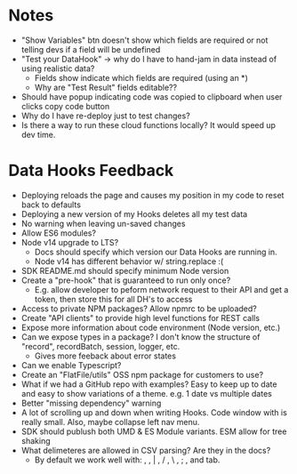 # Notes

- "Show Variables" btn doesn't show which fields are required or not telling devs if a field will be undefined
- "Test your DataHook" -> why do I have to hand-jam in data instead of using realistic data?
  - Fields show indicate which fields are required (using an \*)
  - Why are "Test Result" fields editable??
- Should have popup indicating code was copied to clipboard when user clicks copy code button
- Why do I have re-deploy just to test changes?
- Is there a way to run these cloud functions locally? It would speed up dev time.

# Data Hooks Feedback

- Deploying reloads the page and causes my position in my code to reset back to defaults
- Deploying a new version of my Hooks deletes all my test data
- No warning when leaving un-saved changes
- Allow ES6 modules?
- Node v14 upgrade to LTS?
  - Docs should specify which version our Data Hooks are running in.
  - Node v14 has different behavior w/ string.replace :(
- SDK README.md should specify minimum Node version
- Create a "pre-hook" that is guaranteed to run only once?
  - E.g. allow developer to peform network request to their API and get a token, then store this for all DH's to access
- Access to private NPM packages? Allow npmrc to be uploaded?
- Create "API clients" to provide high level functions for REST calls
- Expose more information about code environment (Node version, etc.)
- Can we expose types in a package? I don't know the structure of "record", recordBatch, session, logger, etc.
  - Gives more feeback about error states
- Can we enable Typescript?
- Create an "FlatFile/utils" OSS npm package for customers to use?
- What if we had a GitHub repo with examples? Easy to keep up to date and easy to show variations of a theme. e.g. 1 date vs multiple dates
- Better "missing dependency" warning
- A lot of scrolling up and down when writing Hooks. Code window with is really small. Also, maybe collapse left nav menu.
- SDK should publush both UMD & ES Module variants. ESM allow for tree shaking
- What delimeteres are allowed in CSV parsing? Are they in the docs?
  - By default we work well with: , , | , / , \ , ; , and tab.
